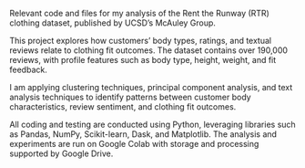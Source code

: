 Relevant code and files for my analysis of the Rent the Runway (RTR) clothing dataset, published by UCSD’s McAuley Group.

This project explores how customers’ body types, ratings, and textual reviews relate to clothing fit outcomes. The dataset contains over 190,000 reviews, with profile features such as body type, height, weight, and fit feedback.

I am applying clustering techniques, principal component analysis, and text analysis techniques to identify patterns between customer body characteristics, review sentiment, and clothing fit outcomes. 

All coding and testing are conducted using Python, leveraging libraries such as Pandas, NumPy, Scikit-learn, Dask, and Matplotlib. The analysis and experiments are run on Google Colab with storage and processing supported by Google Drive.
